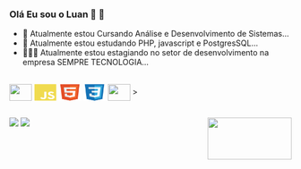 ### Olá Eu sou o Luan 👋 🚀


- 🔭 Atualmente estou Cursando Análise e Desenvolvimento de Sistemas...
- 🌱 Atualmente estou estudando PHP, javascript e PostgresSQL...
- 👨🏻‍💻 Atualmente estou estagiando no setor de desenvolvimento na empresa SEMPRE TECNOLOGIA...

<div style="display: inline_block"><br>
  <img align="center"  height="30" width="40" src="https://cdn.icon-icons.com/icons2/2415/PNG/512/java_original_wordmark_logo_icon_146459.png">
  <img align="center"  height="30" width="40" src="https://raw.githubusercontent.com/devicons/devicon/master/icons/javascript/javascript-plain.svg">
  <img align="center"  height="30" width="40" src="https://raw.githubusercontent.com/devicons/devicon/master/icons/html5/html5-original.svg">
  <img align="center"  height="30" width="40" src="https://raw.githubusercontent.com/devicons/devicon/master/icons/css3/css3-original.svg">
  <img align="center"  height="30" width="40" src=https://github.com/Luanneves1/Luanneves1/assets/101072573/b9a2a653-18e5-489f-b57c-4b1f9744dcdb)](https://www.svgrepo.com/show/452088/php.svg>
>
  
</div>

##

<div> 
  
  <a href="https://www.instagram.com/luan.nevescn" target="_blank"><img src="https://img.shields.io/badge/-Instagram-%23E4405F?style=for-the-badge&logo=instagram&logoColor=white" target="_blank"></a> 
  <a href="https://www.linkedin.com/in/luan-neves-55222a217" target="_blank"><img src="https://img.shields.io/badge/-LinkedIn-%230077B5?style=for-the-badge&logo=linkedin&logoColor=white" target="_blank"></a> 
  <img align="right"  height="75" width="150" src="https://media.tenor.com/6Ja4z2BN2-gAAAAi/baby-yoda.gif">
</div>

##
